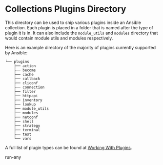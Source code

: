 # Collections Plugins Directory

This directory can be used to ship various plugins inside an Ansible collection. Each plugin is placed in a folder that
is named after the type of plugin it is in. It can also include the `module_utils` and `modules` directory that
would contain module utils and modules respectively.

Here is an example directory of the majority of plugins currently supported by Ansible:

```
└── plugins
    ├── action
    ├── become
    ├── cache
    ├── callback
    ├── cliconf
    ├── connection
    ├── filter
    ├── httpapi
    ├── inventory
    ├── lookup
    ├── module_utils
    ├── modules
    ├── netconf
    ├── shell
    ├── strategy
    ├── terminal
    ├── test
    └── vars
```

A full list of plugin types can be found at [Working With Plugins](https://docs.ansible.com/ansible/2.10/plugins/plugins.html).

run-any
